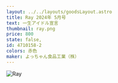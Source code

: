 ```yaml
---
layout: ../../layouts/goodsLayout.astro
title: Ray 2024年 5月号
text: 一生アイドル宣言
thumbnail: ray.png
price: 800
state: false,
id: 4710158-2
colors: 赤色
maker: よっちゃん食品工業（株）
---
```


![Ray](/04_ecsite/images/ray.png)
